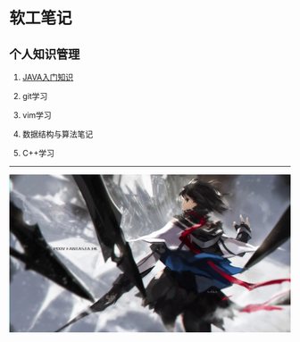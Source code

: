 # 软工笔记

## 个人知识管理

1. [JAVA入门知识](https://github.com/Lconfident/Study-Note/blob/main/Java%20%E5%9F%BA%E7%A1%80%E5%AD%A6%E4%B9%A0%E7%AC%94%E8%AE%B0.md)

2. git学习

3. vim学习

4. 数据结构与算法笔记

5. C++学习

----

![image](https://github.com/Lconfident/Pictures/blob/main/f525a3b4f0d47c28b673a6061716a39.jpg)
